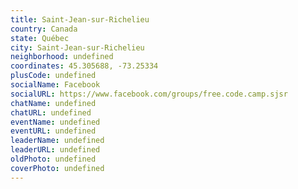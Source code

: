 ```yaml
---
title: Saint-Jean-sur-Richelieu
country: Canada
state: Québec
city: Saint-Jean-sur-Richelieu
neighborhood: undefined
coordinates: 45.305688, -73.25334
plusCode: undefined
socialName: Facebook
socialURL: https://www.facebook.com/groups/free.code.camp.sjsr
chatName: undefined
chatURL: undefined
eventName: undefined
eventURL: undefined
leaderName: undefined
leaderURL: undefined
oldPhoto: undefined
coverPhoto: undefined
---
```


